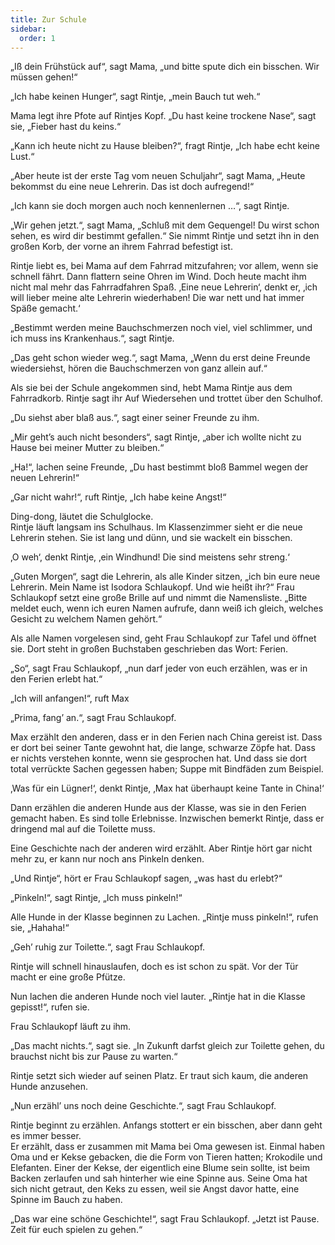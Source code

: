 ```yaml
---
title: Zur Schule
sidebar:
  order: 1
---
```


„Iß dein Frühstück auf“, sagt Mama, „und bitte spute dich ein bisschen. Wir müssen gehen!“

„Ich habe keinen Hunger“, sagt Rintje, „mein Bauch tut weh.“

Mama legt ihre Pfote auf Rintjes Kopf. „Du hast keine trockene Nase“, sagt sie, „Fieber hast du keins.“

„Kann ich heute nicht zu Hause bleiben?“, fragt Rintje, „Ich habe echt keine Lust.“

„Aber heute ist der erste Tag vom neuen Schuljahr“, sagt Mama, „Heute bekommst du eine neue Lehrerin. Das ist doch aufregend!“

„Ich kann sie doch morgen auch noch kennenlernen …“, sagt Rintje.

„Wir gehen jetzt.“, sagt Mama, „Schluß mit dem Gequengel! Du wirst schon sehen, es wird dir bestimmt gefallen.“ Sie nimmt Rintje und setzt ihn in den großen Korb, der vorne an ihrem Fahrrad befestigt ist.

Rintje liebt es, bei Mama auf dem Fahrrad mitzufahren; vor allem, wenn sie schnell fährt. Dann flattern seine Ohren im Wind. Doch heute macht ihm nicht mal mehr das Fahrradfahren Spaß. ‚Eine neue Lehrerin‘, denkt er, ‚ich will lieber meine alte Lehrerin wiederhaben! Die war nett und hat immer Späße gemacht.‘

„Bestimmt werden meine Bauchschmerzen noch viel, viel schlimmer, und ich muss ins Krankenhaus.“, sagt Rintje.

„Das geht schon wieder weg.“, sagt Mama, „Wenn du erst deine Freunde wiedersiehst, hören die Bauchschmerzen von ganz allein auf.“

Als sie bei der Schule angekommen sind, hebt Mama Rintje aus dem Fahrradkorb. Rintje sagt ihr Auf Wiedersehen und trottet über den Schulhof.

„Du siehst aber blaß aus.“, sagt einer seiner Freunde zu ihm.

„Mir geht’s auch nicht besonders“, sagt Rintje, „aber ich wollte nicht zu Hause bei meiner Mutter zu bleiben.“

„Ha!“, lachen seine Freunde, „Du hast bestimmt bloß Bammel wegen der neuen Lehrerin!“

„Gar nicht wahr!“, ruft Rintje, „Ich habe keine Angst!“

Ding-dong, läutet die Schulglocke.  
Rintje läuft langsam ins Schulhaus. Im Klassenzimmer sieht er die neue Lehrerin stehen. Sie ist lang und dünn, und sie wackelt ein bisschen.

‚O weh‘, denkt Rintje, ‚ein Windhund! Die sind meistens sehr streng.‘

„Guten Morgen“, sagt die Lehrerin, als alle Kinder sitzen, „ich bin eure neue Lehrerin. Mein Name ist Isodora Schlaukopf. Und wie heißt ihr?“ Frau Schlaukopf setzt eine große Brille auf und nimmt die Namensliste. „Bitte meldet euch, wenn ich euren Namen aufrufe, dann weiß ich gleich, welches Gesicht zu welchem Namen gehört.“

Als alle Namen vorgelesen sind, geht Frau Schlaukopf zur Tafel und öffnet sie. Dort steht in großen Buchstaben geschrieben das Wort: Ferien.

„So“, sagt Frau Schlaukopf, „nun darf jeder von euch erzählen, was er in den Ferien erlebt hat.“

„Ich will anfangen!“, ruft Max

„Prima, fang’ an.“, sagt Frau Schlaukopf.

Max erzählt den anderen, dass er in den Ferien nach China gereist ist. Dass er dort bei seiner Tante gewohnt hat, die lange, schwarze Zöpfe hat. Dass er nichts verstehen konnte, wenn sie gesprochen hat. Und dass sie dort total verrückte Sachen gegessen haben; Suppe mit Bindfäden zum Beispiel.

‚Was für ein Lügner!‘, denkt Rintje, ‚Max hat überhaupt keine Tante in China!‘

Dann erzählen die anderen Hunde aus der Klasse, was sie in den Ferien gemacht haben. Es sind tolle Erlebnisse. Inzwischen bemerkt Rintje, dass er dringend mal auf die Toilette muss.

Eine Geschichte nach der anderen wird erzählt. Aber Rintje hört gar nicht mehr zu, er kann nur noch ans Pinkeln denken.

„Und Rintje“, hört er Frau Schlaukopf sagen, „was hast du erlebt?“

„Pinkeln!“, sagt Rintje, „Ich muss pinkeln!“

Alle Hunde in der Klasse beginnen zu Lachen. „Rintje muss pinkeln!“, rufen sie, „Hahaha!“

„Geh’ ruhig zur Toilette.“, sagt Frau Schlaukopf.

Rintje will schnell hinauslaufen, doch es ist schon zu spät. Vor der Tür macht er eine große Pfütze.

Nun lachen die anderen Hunde noch viel lauter. „Rintje hat in die Klasse gepisst!“, rufen sie.

Frau Schlaukopf läuft zu ihm.

„Das macht nichts.“, sagt sie. „In Zukunft darfst gleich zur Toilette gehen, du brauchst nicht bis zur Pause zu warten.“

Rintje setzt sich wieder auf seinen Platz. Er traut sich kaum, die anderen Hunde anzusehen.

„Nun erzähl’ uns noch deine Geschichte.“, sagt Frau Schlaukopf.

Rintje beginnt zu erzählen. Anfangs stottert er ein bisschen, aber dann geht es immer besser.  
Er erzählt, dass er zusammen mit Mama bei Oma gewesen ist. Einmal haben Oma und er Kekse gebacken, die die Form von Tieren hatten; Krokodile und Elefanten. Einer der Kekse, der eigentlich eine Blume sein sollte, ist beim Backen zerlaufen und sah hinterher wie eine Spinne aus. Seine Oma hat sich nicht getraut, den Keks zu essen, weil sie Angst davor hatte, eine Spinne im Bauch zu haben.

„Das war eine schöne Geschichte!“, sagt Frau Schlaukopf. „Jetzt ist Pause. Zeit für euch spielen zu gehen.“
